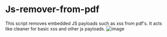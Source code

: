 # Js-remover-from-pdf
This script removes embedded JS payloads such as xss from pdf's. It acts like cleaner for basic xss and other js payloads.
![image](https://github.com/pwnmeow/Js-remover-from-pdf/assets/10785234/0b2c6cac-7a3b-4058-8cb1-d39b32eae72d)
